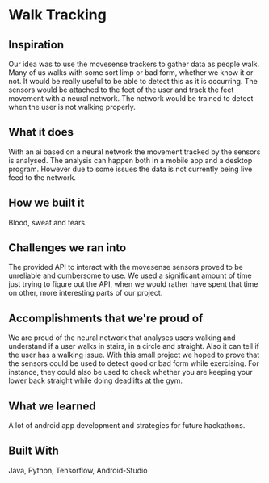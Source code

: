 # Walk Tracking

## Inspiration
Our idea was to use the movesense trackers to gather data as people walk. Many of us walks with some sort limp or bad form, whether we know it or not. It would be really useful to be able to detect this as it is occurring. The sensors would be attached to the feet of the user and track the feet movement with a neural network. The network would be trained to detect when the user is not walking properly.

## What it does
With an ai based on a neural network the movement tracked by the sensors is analysed. The analysis can happen both in a mobile app and a desktop program. However due to some issues the data is not currently being live feed to the network.

## How we built it
Blood, sweat and tears.

## Challenges we ran into
The provided API to interact with the movesense sensors proved to be unreliable and cumbersome to use. We used a significant amount of time just trying to figure out the API, when we would rather have spent that time on other, more interesting parts of our project.

## Accomplishments that we're proud of
We are proud of the neural network that analyses users walking and understand if a user walks in stairs, in a circle and straight. Also it can tell if the user has a walking issue. With this small project we hoped to prove that the sensors could be used to detect good or bad form while exercising. For instance, they could also be used to check whether you are keeping your lower back straight while doing deadlifts at the gym.

## What we learned
A lot of android app development and strategies for future hackathons.

## Built With
Java, Python, Tensorflow, Android-Studio
